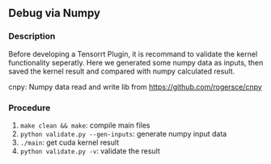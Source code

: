 ## Debug via Numpy

### Description

Before developing a Tensorrt Plugin, it is recommand to validate the kernel functionality seperatly. Here we generated some numpy data as inputs, then saved the kernel result and compared with numpy calculated result.

cnpy: Numpy data read and write lib from https://github.com/rogersce/cnpy

### Procedure
1. `make clean && make`: compile main files  
2. `python validate.py --gen-inputs`: generate numpy input data  
3. `./main`: get cuda kernel result 
4. `python validate.py -v`: validate the result